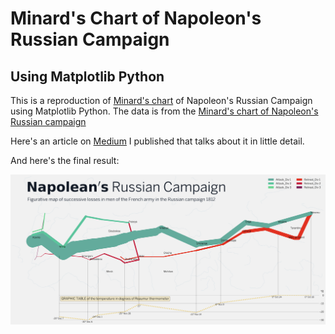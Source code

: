# Minard's Chart of Napoleon's Russian Campaign
## Using Matplotlib Python

This is a reproduction of [Minard's chart](https://medium.com/r/?url=https%3A%2F%2Fcommons.wikimedia.org%2Fwiki%2FFile%3AMinard.png%23%2Fmedia%2FFile%3AMinard.png) of Napoleon's Russian Campaign using Matplotlib Python. The data is from the [Minard's chart of Napoleon's Russian campaign](https://www.rpubs.com/Minh_Bui/257561)

Here's an article on [Medium](https://amitamola.medium.com/minards-chart-using-matplotlib-in-python-fbe8865cad78) I published that talks about it in little detail.

And here's the final result:

![Minard's Chart of Napoleon's Russian Campaign](https://github.com/amitamola/minard_chart/blob/main/Ultimate_final.png)